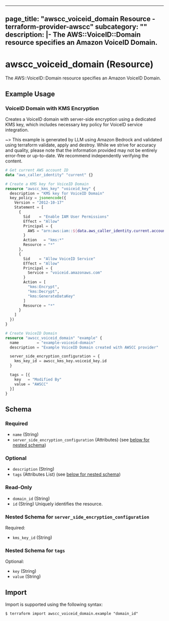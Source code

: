 
---
page_title: "awscc_voiceid_domain Resource - terraform-provider-awscc"
subcategory: ""
description: |-
  The AWS::VoiceID::Domain resource specifies an Amazon VoiceID Domain.
---

# awscc_voiceid_domain (Resource)

The AWS::VoiceID::Domain resource specifies an Amazon VoiceID Domain.

## Example Usage

### VoiceID Domain with KMS Encryption

Creates a VoiceID domain with server-side encryption using a dedicated KMS key, which includes necessary key policy for VoiceID service integration.

~> This example is generated by LLM using Amazon Bedrock and validated using terraform validate, apply and destroy. While we strive for accuracy and quality, please note that the information provided may not be entirely error-free or up-to-date. We recommend independently verifying the content.

```terraform
# Get current AWS account ID
data "aws_caller_identity" "current" {}

# Create a KMS key for VoiceID Domain
resource "awscc_kms_key" "voiceid_key" {
  description = "KMS key for VoiceID Domain"
  key_policy = jsonencode({
    Version = "2012-10-17"
    Statement = [
      {
        Sid    = "Enable IAM User Permissions"
        Effect = "Allow"
        Principal = {
          AWS = "arn:aws:iam::${data.aws_caller_identity.current.account_id}:root"
        }
        Action   = "kms:*"
        Resource = "*"
      },
      {
        Sid    = "Allow VoiceID Service"
        Effect = "Allow"
        Principal = {
          Service = "voiceid.amazonaws.com"
        }
        Action = [
          "kms:Encrypt",
          "kms:Decrypt",
          "kms:GenerateDataKey"
        ]
        Resource = "*"
      }
    ]
  })
}

# Create VoiceID Domain
resource "awscc_voiceid_domain" "example" {
  name        = "example-voiceid-domain"
  description = "Example VoiceID Domain created with AWSCC provider"

  server_side_encryption_configuration = {
    kms_key_id = awscc_kms_key.voiceid_key.id
  }

  tags = [{
    key   = "Modified By"
    value = "AWSCC"
  }]
}
```

<!-- schema generated by tfplugindocs -->
## Schema

### Required

- `name` (String)
- `server_side_encryption_configuration` (Attributes) (see [below for nested schema](#nestedatt--server_side_encryption_configuration))

### Optional

- `description` (String)
- `tags` (Attributes List) (see [below for nested schema](#nestedatt--tags))

### Read-Only

- `domain_id` (String)
- `id` (String) Uniquely identifies the resource.

<a id="nestedatt--server_side_encryption_configuration"></a>
### Nested Schema for `server_side_encryption_configuration`

Required:

- `kms_key_id` (String)


<a id="nestedatt--tags"></a>
### Nested Schema for `tags`

Optional:

- `key` (String)
- `value` (String)

## Import

Import is supported using the following syntax:

```shell
$ terraform import awscc_voiceid_domain.example "domain_id"
```
